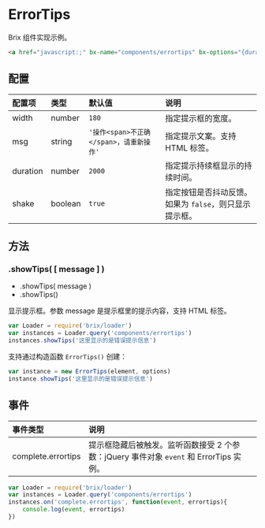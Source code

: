 # ErrorTips

Brix 组件实现示例。

```html
<a href="javascript:;" bx-name="components/errortips" bx-options="{duration:2000,width:200}" mx-click="confirm" class="btn btn-primary">Submit</a>
```

## 配置

配置项 | 类型 | 默认值 | 说明
:--- | :--- | :------ | :----------
width | number | `180` | 指定提示框的宽度。
msg | string | `'操作<span>不正确</span>，请重新操作'` | 指定提示文案。支持 HTML 标签。
duration | number | `2000` | 指定提示持续框显示的持续时间。
shake | boolean | `true` | 指定按钮是否抖动反馈。如果为 `false`，则只显示提示框。

## 方法

### .showTips( [ message ] )

* .showTips( message )
* .showTips()

显示提示框。参数 message 是提示框里的提示内容，支持 HTML 标签。

```js
var Loader = require('brix/loader')
var instances = Loader.query('components/errortips')
instances.showTips('这里显示的是错误提示信息')
```

支持通过构造函数 `ErrorTips()` 创建：

```js
var instance = new ErrorTips(element, options)
instance.showTips('这里显示的是错误提示信息')
```

## 事件

事件类型 | 说明
:--------- | :----------
complete.errortips | 提示框隐藏后被触发。监听函数接受 2 个参数：jQuery 事件对象 `event` 和 ErrorTips 实例。

```js
var Loader = require('brix/loader')
var instances = Loader.query('components/errortips')
instances.on('complete.errortips', function(event, errortips){
    console.log(event, errortips)
})
```
